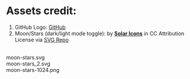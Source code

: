 # Assets credit:
1. GitHub Logo: [GitHub](https://github.com/logos)
2. Moon/Stars (dark/light mode toggle): by [**Solar Icons**](https://www.figma.com/community/file/1166831539721848736?ref=svgrepo.com) in CC Attribution License via [SVG Repo](https://www.svgrepo.com)
<p><br>moon-stars.svg<br>
moon-stars_2.svg<br>
moon-stars-1024.png</p>